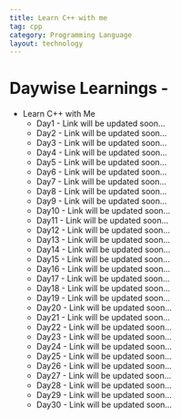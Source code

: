 ```yaml
---
title: Learn C++ with me
tag: cpp
category: Programming Language
layout: technology
---
```



# Daywise Learnings -

- Learn C++ with Me
    - Day1 - Link will be updated soon...
    - Day2 - Link will be updated soon...
    - Day3 - Link will be updated soon...
    - Day4 - Link will be updated soon...
    - Day5 - Link will be updated soon...
    - Day6 - Link will be updated soon...
    - Day7 - Link will be updated soon...
    - Day8 - Link will be updated soon...
    - Day9 - Link will be updated soon...
    - Day10 - Link will be updated soon...
    - Day11 - Link will be updated soon...
    - Day12 - Link will be updated soon...
    - Day13 - Link will be updated soon...
    - Day14 - Link will be updated soon...
    - Day15 - Link will be updated soon...
    - Day16 - Link will be updated soon...
    - Day17 - Link will be updated soon...
    - Day18 - Link will be updated soon...
    - Day19 - Link will be updated soon...
    - Day20 - Link will be updated soon...
    - Day21 - Link will be updated soon...
    - Day22 - Link will be updated soon...
    - Day23 - Link will be updated soon...
    - Day24 - Link will be updated soon...
    - Day25 - Link will be updated soon...
    - Day26 - Link will be updated soon...
    - Day27 - Link will be updated soon...
    - Day28 - Link will be updated soon...
    - Day29 - Link will be updated soon...
    - Day30 - Link will be updated soon...